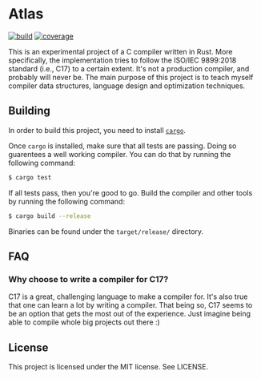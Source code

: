 # Atlas

[![build](https://github.com/feroldi/atlas/actions/workflows/build.yml/badge.svg)](https://github.com/feroldi/atlas/actions/workflows/build.yml)
[![coverage](https://feroldi.github.io/atlas-coverage/badges/flat.svg)](https://feroldi.github.io/atlas-coverage)

This is an experimental project of a C compiler written in Rust. More
specifically, the implementation tries to follow the ISO/IEC 9899:2018
standard (i.e., C17) to a certain extent. It's not a production compiler,
and probably will never be. The main purpose of this project is to
teach myself compiler data structures, language design and optimization
techniques.

## Building

In order to build this project, you need to install [`cargo`](https://github.com/rust-lang/cargo).

Once `cargo` is installed, make sure that all tests are passing.
Doing so guarentees a well working compiler.
You can do that by running the following command:

```bash
$ cargo test
```

If all tests pass, then you're good to go.
Build the compiler and other tools by running the following command:

```bash
$ cargo build --release
```

Binaries can be found under the `target/release/` directory.

## FAQ

### Why choose to write a compiler for C17?

C17 is a great, challenging language to make a compiler for. It's also
true that one can learn a lot by writing a compiler. That being so,
C17 seems to be an option that gets the most out of the experience.
Just imagine being able to compile whole big projects out there :)

## License

This project is licensed under the MIT license. See LICENSE.
